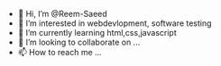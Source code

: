 - 👋 Hi, I’m @Reem-Saeed
- 👀 I’m interested in webdevlopment, software testing
- 🌱 I’m currently learning html,css,javascript
- 💞️ I’m looking to collaborate on ...
- 📫 How to reach me ...

<!---
Reem-Saeed/Reem-Saeed is a ✨ special ✨ repository because its `README.md` (this file) appears on your GitHub profile.
You can click the Preview link to take a look at your changes.
--->
